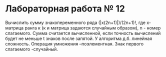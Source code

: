 # Лабораторная работа № 12

Вычислить сумму знакопеременного ряда (|х(2n+1)|)/(2n+1)!, где х-матрица ранга к (к и матрица задаются случайным образом), n - номер слагаемого.
Сумма считается вычисленной, если точность вычислений будет не меньше t знаков после запятой. У алгоритма д.б. линейная сложность.
Операция умножения –поэлементная. Знак первого слагаемого  -случайный.

